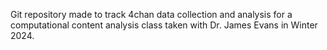 Git repository made to track 4chan data collection and analysis for a computational content analysis class taken with Dr. James Evans in Winter 2024. 

